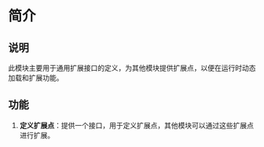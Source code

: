 # 简介

## 说明
此模块主要用于通用扩展接口的定义，为其他模块提供扩展点，以便在运行时动态加载和扩展功能。

## 功能
1. **定义扩展点**：提供一个接口，用于定义扩展点，其他模块可以通过这些扩展点进行扩展。